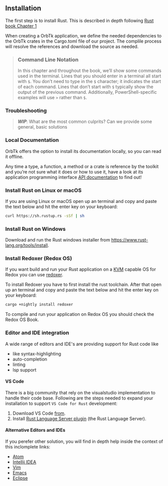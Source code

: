 ## Installation

The first step is to install Rust. This is described in depth following
[Rust book Chapter 1](https://github.com/rust-lang/book/blob/master/src/ch01-01-installation.md)

When creating a OrbTk application, we define the needed dependencies to the
OrbTk crates in the Cargo.toml file of our project. The complile process
will resolve the references and download the source as needed.

> ### Command Line Notation
>
> In this chapter and throughout the book, we’ll show some commands used in the
> terminal. Lines that you should enter in a terminal all start with `$`. You
> don’t need to type in the `$` character; it indicates the start of each
> command. Lines that don’t start with `$` typically show the output of the
> previous command. Additionally, PowerShell-specific examples will use `>`
> rather than `$`.

### Troubleshooting

> ***WIP***:  What are the most common culprits? Can we provide some general, basic solutions

### Local Documentation

OrbTk offers the option to install its documentation locally, so you can read it
offline.

Any time a type, a function, a method or a crate is reference by the toolkit
and you’re not sure what it does or how to use it, have a look at its application
programming interface [API documentation] to find out!

<!-- [API documentation]: https://www.redox-os.org/orbtk/doc/en -->
<!-- [API documentation]: https://github.com/redox-os/orbtk -->
[API documentation]: https://docs.rs/orbtk

### Install Rust on Linux or macOS

If you are using Linux or macOS open up an terminal and copy and paste the text below and hit the enter key on your keyboard:

```bash
curl https://sh.rustup.rs -sSf | sh
```

### Install Rust on Windows

Download and run the Rust windows installer from https://www.rust-lang.org/tools/install.

### Install Redoxer (Redox OS)

If you want build and run your Rust application on a [KVM](https://en.wikipedia.org/wiki/Kernel-based_Virtual_Machine) capable OS for Redox you can use [redoxer](https://gitlab.redox-os.org/redox-os/redoxer).

To install Redoxer you have to first install the rust toolchain. After that open up an terminal and copy and paste the text below and hit the enter key on your keyboard:

```bash
cargo +nightly install redoxer
```

To compile and run your application on Redox OS you should check the Redox OS Book.

### Editor and IDE integration

A wide range of editors and IDE's are providing support for Rust code like

* like syntax-highlighting
* auto-completion
* linting
* lsp support

#### VS Code

There is a big community that rely on the visualstudio implementation
to handle their code base. Following are the steps needed to expand
your installation to support `VS Code for Rust` development:

1. Download VS Code [from](https://code.visualstudio.com/download).
2. Install [Rust Language Server plugin](https://marketplace.visualstudio.com/items?itemName=rust-lang.rust) (the
   Rust Language Server).

#### Alternative Editors and IDEs

If you perefer other solution, you will find in depth help inside the
context of this inclomplete links:

* [Atom](https://atom.io/packages/language-rust)
* [Intellij IDEA](https://intellij-rust.github.io)
* [Vim](https://github.com/rust-lang/rust.vim)
* [Emacs](https://github.com/rust-lang/rust-mode)
* [Eclipse](https://github.com/eclipse/corrosion)
